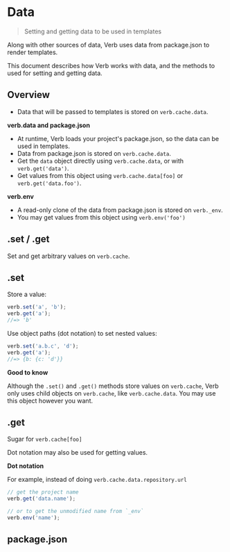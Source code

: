 # Data

> Setting and getting data to be used in templates

Along with other sources of data, Verb uses data from package.json to render templates.

This document describes how Verb works with data, and the methods to used for setting and getting data.

## Overview

- Data that will be passed to templates is stored on `verb.cache.data`.

**verb.data and package.json**

- At runtime, Verb loads your project's package.json, so the data can be used in templates.
- Data from package.json is stored on `verb.cache.data`.
- Get the `data` object directly using `verb.cache.data`, or with `verb.get('data')`.
- Get values from this object using `verb.cache.data[foo]` or `verb.get('data.foo')`.

**verb.env**

- A read-only clone of the data from package.json is stored on `verb._env`.
- You may get values from this object using `verb.env('foo')`


## .set / .get

Set and get arbitrary values on `verb.cache`.

## .set

Store a value:

```js
verb.set('a', 'b');
verb.get('a');
//=> 'b'
```

Use object paths (dot notation) to set nested values:

```js
verb.set('a.b.c', 'd');
verb.get('a');
//=> {b: {c: 'd'}}
```

**Good to know**

Although the `.set()` and `.get()` methods store values on `verb.cache`, Verb only uses child objects on `verb.cache`, like `verb.cache.data`. You may use this object however you want.

## .get

Sugar for `verb.cache[foo]`



Dot notation may also be used for getting values.

**Dot notation**

For example, instead of doing `verb.cache.data.repository.url`

```js
// get the project name
verb.get('data.name');

// or to get the unmodified name from `_env`
verb.env('name');
```

## package.json
